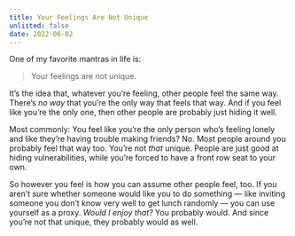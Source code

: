 ```yaml
---
title: Your Feelings Are Not Unique
unlisted: false
date: 2022-06-02
---
```


One of my favorite mantras in life is:

> Your feelings are not unique.

It’s the idea that, whatever you’re feeling, other people feel the same way. There’s _no way_ that you’re the only way that feels that way. And if you feel like you’re the only one, then other people are probably just hiding it well.

Most commonly: You feel like you’re the only person who’s feeling lonely and like they’re having trouble making friends? No. Most people around you probably feel that way too. You’re not _that_ unique. People are just good at hiding vulnerabilities, while you’re forced to have a front row seat to your own.

So however you feel is how you can assume other people feel, too. If you aren’t sure whether someone would like you to do something — like inviting someone you don’t know very well to get lunch randomly — you can use yourself as a proxy. _Would I enjoy that?_ You probably would. And since you’re not that unique, they probably would as well.
